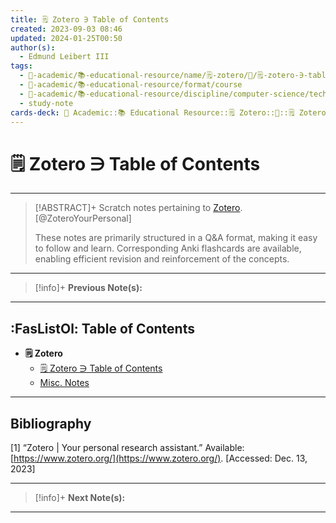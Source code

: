 ```yaml
---
title: 🗒️ Zotero ∋ Table of Contents
created: 2023-09-03 08:46
updated: 2024-01-25T00:50
author(s):
  - Edmund Leibert III
tags:
  - 🔴-academic/📚-educational-resource/name/🗒️-zotero/🔖/🗒️-zotero-∋-table-of-contents
  - 🔴-academic/📚-educational-resource/format/course
  - 🔴-academic/📚-educational-resource/discipline/computer-science/technology/zotero
  - study-note
cards-deck: 🔴 Academic::📚 Educational Resource::🗒️ Zotero::🔖::🗒️ Zotero ∋ Table of Contents
---
```


# 🗒️ Zotero ∋ Table of Contents

---

> [!ABSTRACT]+ 
> Scratch notes pertaining to [Zotero](https://www.zotero.org/). [@ZoteroYourPersonal]
> 
> These notes are primarily structured in a Q&A format, making it easy to follow and learn. Corresponding Anki flashcards are available, enabling efficient revision and reinforcement of the concepts.

---

> [!info]+ 
> **Previous Note(s):**
> 

---



## :FasListOl: Table of Contents

- **🗒 Zotero**
	- [🗒️ Zotero ∋ Table of Contents](the-vault/src/🔴%20Academic/📚%20Educational%20Resources/🗒️%20Zotero/🗒️%20Zotero%20∋%20Table%20of%20Contents.md)
	- [Misc. Notes](the-vault/src/🔴%20Academic/📚%20Educational%20Resources/🗒️%20Zotero/Misc.%20Notes.md)

---

## Bibliography

\[1\]
“Zotero | Your personal research assistant.” Available: [https://www.zotero.org/](https://www.zotero.org/). [Accessed: Dec. 13, 2023]

---

> [!info]+
> **Next Note(s):**
> 

---
